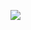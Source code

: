 <a href="https://www.facebook.com/snimtech/"><img src="https://scontent.fbkk28-1.fna.fbcdn.net/v/t39.30808-6/471643675_122108543282686176_2143473558421437925_n.png?_nc_cat=110&ccb=1-7&_nc_sid=cc71e4&_nc_ohc=NV_BXeCa33wQ7kNvgGLWaCW&_nc_oc=Adivja9b_dol03nkDJSzsmgjxlNDeSPbxL04AuuZ4Dsv4W45TzgHRZF65TtrXkLWU8e72cZuKTTi9C7WW8-Rj_le&_nc_zt=23&_nc_ht=scontent.fbkk28-1.fna&_nc_gid=Ag6BGGmT1Ru143apqmrPpOs&oh=00_AYA664mKzyv1lAXlJJ8voxqlWtcf70Lm-FQgOoo_fw0jmQ&oe=67A2F049"/></a>
